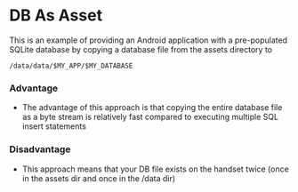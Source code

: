 # DB As Asset

This is an example of providing an Android application with a pre-populated SQLite database by copying a database file from the assets directory to 

    /data/data/$MY_APP/$MY_DATABASE 

### Advantage
- The advantage of this approach is that copying the entire database file as a byte stream is relatively fast compared to executing multiple SQL insert statements

### Disadvantage
- This approach means that your DB file exists on the handset twice (once in the assets dir and once in the /data dir)
